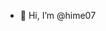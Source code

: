- 👋 Hi, I’m @hime07


<!---
hime07/hime07 is a ✨ special ✨ repository because its `README.md` (this file) appears on your GitHub profile.
You can click the Preview link to take a look at your changes.
--->
